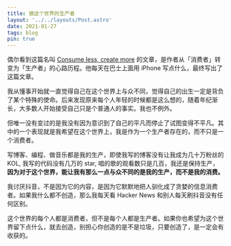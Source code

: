 ```yaml
---
title: 做这个世界的生产者
layout: '../../layouts/Post.astro'
date: 2021-01-27
tags: blog
pin: true
---
```


偶尔看到这篇名叫 [Consume less, create more](https://tjcx.me/p/consume-less-create-more) 的文章，是作者从「消费者」转变为「生产者」的心路历程。他每天在巴士上面用 iPhone 写点什么，最终写出了这篇文章。

我从懂事开始就一直觉得自己在这个世界上与众不同，觉得自己的出生一定是背负了某个特殊的使命。后来发现原来每个人年轻的时候都是这么想的，随着年纪渐长，大多数人开始接受自己只是个普通人的事实。我也不例外。

但唯一没有变过的是我没有因为意识到了自己的平凡而停止了试图变得不平凡。其中的一个表现就是我希望在这个世界上，我是作为一个生产者存在的，而不只是一个消费者。

写博客、编程、做音乐都是我的生产，即使我写的博客没有让我成为几十万粉丝的 KOL, 我写的代码没有几万的 star, 唱的歌的观看数只是几百，我还是保持生产，**因为对于这个世界，能让我有那么一点与众不同的是我的生产，而不是我的消费。**

我讨厌抖音，不是因为它的内容，是因为它默默地把人驯化成了贪婪的信息消费者。如果我什么都不创造，那么我每天看 Hacker News 和别人每天刷抖音没有任何区别。

这个世界的每个人都是消费者，但不是每个人都是生产者。如果你也希望为这个世界留下点什么，就去创造，别担心你创造的是不是垃圾，只要创造了，是一定会有收获的。